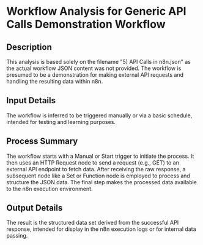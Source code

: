 # Workflow Analysis for Generic API Calls Demonstration Workflow

## Description
This analysis is based solely on the filename "5) API Calls in n8n.json" as the actual workflow JSON content was not provided. The workflow is presumed to be a demonstration for making external API requests and handling the resulting data within n8n.

## Input Details
The workflow is inferred to be triggered manually or via a basic schedule, intended for testing and learning purposes.

## Process Summary
The workflow starts with a Manual or Start trigger to initiate the process. It then uses an HTTP Request node to send a request (e.g., GET) to an external API endpoint to fetch data. After receiving the raw response, a subsequent node like a Set or Function node is employed to process and structure the JSON data. The final step makes the processed data available to the n8n execution environment.

## Output Details
The result is the structured data set derived from the successful API response, intended for display in the n8n execution logs or for internal data passing.
